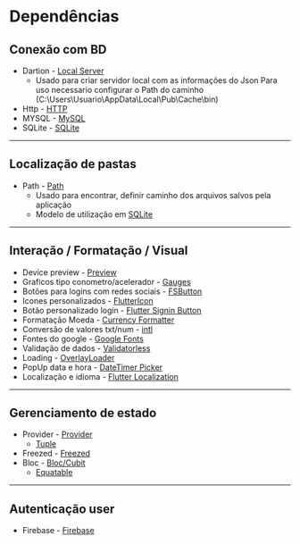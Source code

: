 # Dependências
## Conexão com BD 
- Dartion - [Local Server](https://pub.dev/packages/dartion)
    - Usado para criar servidor local com as informações do Json
      Para uso necessario configurar o Path do caminho (C:\Users\Usuario\AppData\Local\Pub\Cache\bin)
- Http - [HTTP](./Rest-RestFull/HTTP.md)
- MYSQL - [MySQL](./Rest-RestFull/MYSQL.md)
- SQLite - [SQLite](./Rest-RestFull/SQLite.md)
***
## Localização de pastas
- Path - [Path](./Rest-RestFull/Path.md)
    - Usado para encontrar, definir caminho dos arquivos salvos pela aplicação
    - Modelo de utilização em [SQLite](../Dependencias/Rest-RestFull/SQLite/Modelos/database_sqlite.md)

***
## Interação / Formatação / Visual
- Device preview - [Preview](../Dependencias/Device_preview.md)
- Graficos tipo conometro/acelerador - [Gauges](../Dependencias/Packages/Gauges_Visual_Acelerometros.md)
- Botões para logins com redes sociais - [FSButton](../Dependencias/Packages/flutter_signin_button.md)
- Icones personalizados - [FlutterIcon](../Dependencias/Packages/flutter_icon.md)
- Botão personalizado login - [Flutter Signin Button](../Dependencias/Packages/flutter_signin_button.md)
- Formatação Moeda - [Currency Formatter](../Dependencias/Packages/Currency_formatter.md)
- Conversão de valores txt/num - [intl](../Dependencias/Packages/intl.md)
- Fontes do google - [Google Fonts](../Dependencias/Packages/google_fonts.md)
- Validação de dados - [Validatorless](../Dependencias/Validatorless.md)
- Loading - [OverlayLoader](../Dependencias/OverlayLoader.md)
- PopUp data e hora - [DateTimer Picker](../Dependencias/Datetime.md)
- Localização e idioma - [Flutter Localization](../Dependencias/Packages/FlutterLocale.md)
***
## Gerenciamento de estado
- Provider - [Provider](./Provider.md)
    - [Tuple](./Tuple.md)
- Freezed - [Freezed](./Freezed.md)
- Bloc - [Bloc/Cubit](./Bloc.md)
    - [Equatable](./Equatable.md)
***
## Autenticação user
- Firebase - [Firebase](./Rest-RestFull/FireBase/Autenticacao/FireBase.md)

